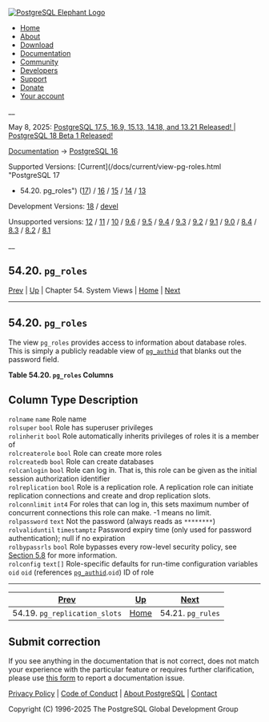 [ ![PostgreSQL Elephant Logo](/media/img/about/press/elephant.png) ](/)

  * [Home](/ "Home")
  * [About](/about/ "About")
  * [Download](/download/ "Download")
  * [Documentation](/docs/ "Documentation")
  * [Community](/community/ "Community")
  * [Developers](/developer/ "Developers")
  * [Support](/support/ "Support")
  * [Donate](/about/donate/ "Donate")
  * [Your account](/account/ "Your account")

__

May 8, 2025: [ PostgreSQL 17.5, 16.9, 15.13, 14.18, and 13.21 Released! ](/about/news/postgresql-175-169-1513-1418-and-1321-released-3072/) | [ PostgreSQL 18 Beta 1 Released! ](/about/news/postgresql-18-beta-1-released-3070/)

[Documentation](/docs/ "Documentation") -> [PostgreSQL
16](/docs/16/index.html)

Supported Versions: [Current](/docs/current/view-pg-roles.html "PostgreSQL 17
- 54.20. pg_roles") ([17](/docs/17/view-pg-roles.html "PostgreSQL 17 -
54.20. pg_roles")) / [16](/docs/16/view-pg-roles.html "PostgreSQL 16 -
54.20. pg_roles") / [15](/docs/15/view-pg-roles.html "PostgreSQL 15 -
54.20. pg_roles") / [14](/docs/14/view-pg-roles.html "PostgreSQL 14 -
54.20. pg_roles") / [13](/docs/13/view-pg-roles.html "PostgreSQL 13 -
54.20. pg_roles")

Development Versions: [18](/docs/18/view-pg-roles.html "PostgreSQL 18 -
54.20. pg_roles") / [devel](/docs/devel/view-pg-roles.html "PostgreSQL devel -
54.20. pg_roles")

Unsupported versions: [12](/docs/12/view-pg-roles.html "PostgreSQL 12 -
54.20. pg_roles") / [11](/docs/11/view-pg-roles.html "PostgreSQL 11 -
54.20. pg_roles") / [10](/docs/10/view-pg-roles.html "PostgreSQL 10 -
54.20. pg_roles") / [9.6](/docs/9.6/view-pg-roles.html "PostgreSQL 9.6 -
54.20. pg_roles") / [9.5](/docs/9.5/view-pg-roles.html "PostgreSQL 9.5 -
54.20. pg_roles") / [9.4](/docs/9.4/view-pg-roles.html "PostgreSQL 9.4 -
54.20. pg_roles") / [9.3](/docs/9.3/view-pg-roles.html "PostgreSQL 9.3 -
54.20. pg_roles") / [9.2](/docs/9.2/view-pg-roles.html "PostgreSQL 9.2 -
54.20. pg_roles") / [9.1](/docs/9.1/view-pg-roles.html "PostgreSQL 9.1 -
54.20. pg_roles") / [9.0](/docs/9.0/view-pg-roles.html "PostgreSQL 9.0 -
54.20. pg_roles") / [8.4](/docs/8.4/view-pg-roles.html "PostgreSQL 8.4 -
54.20. pg_roles") / [8.3](/docs/8.3/view-pg-roles.html "PostgreSQL 8.3 -
54.20. pg_roles") / [8.2](/docs/8.2/view-pg-roles.html "PostgreSQL 8.2 -
54.20. pg_roles") / [8.1](/docs/8.1/view-pg-roles.html "PostgreSQL 8.1 -
54.20. pg_roles")

__

54.20. `pg_roles`  
---  
[Prev](view-pg-replication-slots.html "54.19. pg_replication_slots")  | [Up](views.html "Chapter 54. System Views") | Chapter 54. System Views | [Home](index.html "PostgreSQL 16.9 Documentation") |  [Next](view-pg-rules.html "54.21. pg_rules")  
  
* * *

## 54.20. `pg_roles` #

The view `pg_roles` provides access to information about database roles. This
is simply a publicly readable view of [`pg_authid`](catalog-pg-authid.html
"53.8. pg_authid") that blanks out the password field.

**Table  54.20. `pg_roles` Columns**

Column Type Description  
---  
`rolname` `name` Role name  
`rolsuper` `bool` Role has superuser privileges  
`rolinherit` `bool` Role automatically inherits privileges of roles it is a
member of  
`rolcreaterole` `bool` Role can create more roles  
`rolcreatedb` `bool` Role can create databases  
`rolcanlogin` `bool` Role can log in. That is, this role can be given as the
initial session authorization identifier  
`rolreplication` `bool` Role is a replication role. A replication role can
initiate replication connections and create and drop replication slots.  
`rolconnlimit` `int4` For roles that can log in, this sets maximum number of
concurrent connections this role can make. -1 means no limit.  
`rolpassword` `text` Not the password (always reads as `********`)  
`rolvaliduntil` `timestamptz` Password expiry time (only used for password
authentication); null if no expiration  
`rolbypassrls` `bool` Role bypasses every row-level security policy, see
[Section 5.8](ddl-rowsecurity.html "5.8. Row Security Policies") for more
information.  
`rolconfig` `text[]` Role-specific defaults for run-time configuration
variables  
`oid` `oid` (references [`pg_authid`](catalog-pg-authid.html
"53.8. pg_authid").`oid`) ID of role  
  
  

* * *

[Prev](view-pg-replication-slots.html "54.19. pg_replication_slots")  | [Up](views.html "Chapter 54. System Views") |  [Next](view-pg-rules.html "54.21. pg_rules")  
---|---|---  
54.19. `pg_replication_slots`  | [Home](index.html "PostgreSQL 16.9 Documentation") |  54.21. `pg_rules`  
  
## Submit correction

If you see anything in the documentation that is not correct, does not match
your experience with the particular feature or requires further clarification,
please use [this form](/account/comments/new/16/view-pg-roles.html/) to report
a documentation issue.

[Privacy Policy](/about/privacypolicy) | [Code of Conduct](/about/policies/coc/) | [About PostgreSQL](/about/) | [Contact](/about/contact/)  

Copyright (C) 1996-2025 The PostgreSQL Global Development Group

